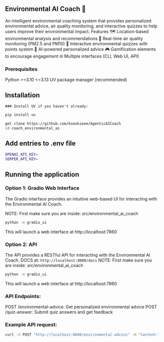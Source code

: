 ## Environmental AI Coach 🌱

An intelligent environmental coaching system that provides personalized environmental advice, air quality monitoring, and interactive quizzes to help users improve their environmental impact.
Features
🗺️ Location-based environmental analysis and recommendations
💨 Real-time air quality monitoring (PM2.5 and PM10)
🎯 Interactive environmental quizzes with points system
🤖 AI-powered personalized advice
🎮 Gamification elements to encourage engagement
🌐 Multiple interfaces (CLI, Web UI, API)

### Prerequisites
Python >=3.10 <=3.13
UV package manager (recommended)



## Installation

```
### Install UV if you haven't already:
```

```bash
pip install uv
```
```bash
get clone https://github.com/koookieee/AgenticAICoach
cd coach_environmental_ai
```

## Add entries to .env file


```bash
OPENAI_API_KEY=
SERPER_API_KEY=
```

## Running the application

### Option 1: Gradio Web Interface
The Gradio interface provides an intuitive web-based UI for interacting with the Environmental AI Coach.

NOTE: First make sure you are inside: src/environmental_ai_coach


```bash
python -m gradio_ui
```
This will launch a web interface at http://localhost:7860



### Option 2: API
The API provides a RESTful API for interacting with the Environmental AI Coach.
DOCS at: `http://localhost:8000/docs`
NOTE: First make sure you are inside: src/environmental_ai_coach


```bash
python -m gradio_ui
```
This will launch a web interface at http://localhost:7860

### API Endpoints:
POST /environmental-advice: Get personalized environmental advice
POST /quiz-answer: Submit quiz answers and get feedback

### Example API request:
```bash
curl -X POST "http://localhost:8000/environmental-advice" -H "Content-Type: application/json" -d '{"location": "New York", "user_input": "I want to reduce my carbon footprint", "user_points": 0}'
```